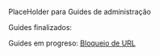 PlaceHolder para Guides de administração


Guides finalizados:

Guides em progreso:
[Bloqueio de URL](https://github.com/JustHobbs/KasperskyGuide/blob/Corre%C3%A7%C3%A3o-Dispositivos-Sem-Dados/Administra%C3%A7%C3%A3o/Bloqueio%20de%20URL/README.md)

